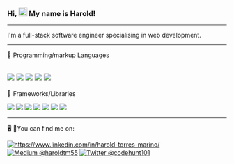 <!--
**CodeHunt101/codehunt101** is a ✨ _special_ ✨ repository because its `README.md` (this file) appears on your GitHub profile.

Here are some ideas to get you started:

- 🔭 I’m currently working on ...
- 🌱 I’m currently learning ...
- 👯 I’m looking to collaborate on ...
- 🤔 I’m looking for help with ...
- 💬 Ask me about ...
- 📫 How to reach me: ...
- 😄 Pronouns: ...
- ⚡ Fun fact: ...
-->

### Hi, <img src="https://raw.githubusercontent.com/MartinHeinz/MartinHeinz/master/wave.gif" width="20px"> My name is Harold!

---

I'm a full-stack software engineer specialising in web development.

---

🧰 Programming/markup Languages

![](https://img.shields.io/badge/HTML5-E34F26?style=for-the-badge&logo=html5&logoColor=white)
![](https://img.shields.io/badge/CSS3-1572B6?style=for-the-badge&logo=css3&logoColor=white)
![](https://img.shields.io/badge/JavaScript-F7DF1E?style=for-the-badge&logo=javascript&logoColor=black)
![](https://img.shields.io/badge/TypeScript-007ACC?style=for-the-badge&logo=typescript&logoColor=white)
![](https://img.shields.io/badge/ruby-%23CC342D.svg?style=for-the-badge&logo=ruby&logoColor=white)
---

🧰 Frameworks/Libraries

![](https://img.shields.io/badge/react-%2320232a.svg?style=for-the-badge&logo=react&logoColor=%2361DAFB)
![](https://img.shields.io/badge/Next-black?style=for-the-badge&logo=next.js&logoColor=white)
![](https://img.shields.io/badge/rails-%23CC0000.svg?style=for-the-badge&logo=ruby-on-rails&logoColor=white)
![](https://img.shields.io/badge/bootstrap-%23563D7C.svg?style=for-the-badge&logo=bootstrap&logoColor=white)
![](https://img.shields.io/badge/materialui-%230081CB.svg?style=for-the-badge&logo=material-ui&logoColor=white)
![](https://img.shields.io/badge/Semantic%20UI%20React-%2335BDB2.svg?style=for-the-badge&logo=SemanticUIReact&logoColor=white)
![](https://img.shields.io/badge/redux-%23593d88.svg?style=for-the-badge&logo=redux&logoColor=white)

---

🖥 📱You can find me on:

<a href="https://www.linkedin.com/in/harold-torres-marino/" rel="nofollow"><img alt="https://www.linkedin.com/in/harold-torres-marino/" align="center" src="https://img.shields.io/badge/linkedin-%230077B5.svg?style=for-the-badge&logo=linkedin&logoColor=white"></a> 
<a href="https://haroldtm55.medium.com/" rel="nofollow"><img alt="Medium @haroldtm55" align="center" src="https://img.shields.io/badge/Medium-12100E?style=for-the-badge&logo=medium&logoColor=white"></a>
<a href="https://twitter.com/CodeHunt101" rel="nofollow"><img alt="Twitter @codehunt101" align="center" src="https://img.shields.io/badge/twitter-%231DA1F2.svg?style=for-the-badge&logo=Twitter&logoColor=white"></a> 
